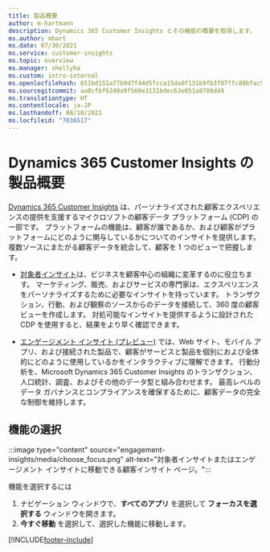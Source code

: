 ```yaml
---
title: 製品概要
author: m-hartmann
description: Dynamics 365 Customer Insights とその機能の概要を取得します。
ms.author: mhart
ms.date: 07/30/2021
ms.service: customer-insights
ms.topic: overview
ms.manager: shellyha
ms.custom: intro-internal
ms.openlocfilehash: 651bd151a77b9d7f44d5fcca15da0f131b9fb3f07ffc89bfac9c0aa6f799e9b1
ms.sourcegitcommit: aa0cfbf6240a9f560e3131bdec63e051a8786dd4
ms.translationtype: HT
ms.contentlocale: ja-JP
ms.lasthandoff: 08/10/2021
ms.locfileid: "7036517"
---
```

# <a name="product-overview-for-dynamics-365-customer-insights"></a>Dynamics 365 Customer Insights の製品概要

[Dynamics 365 Customer Insights](https://dynamics.microsoft.com/ai/customer-insights/) は、パーソナライズされた顧客エクスペリエンスの提供を支援するマイクロソフトの顧客データ プラットフォーム (CDP) の一部です。 プラットフォームの機能は、顧客が誰であるか、および顧客がプラットフォームにどのように関与しているかについてのインサイトを提供します。 複数ソースにまたがる顧客データを統合して、顧客を 1 つのビューで把握します。


- [対象者インサイト](audience-insights/overview.md)は、ビジネスを顧客中心の組織に変革するのに役立ちます。 マーケティング、販売、およびサービスの専門家は、エクスペリエンスをパーソナライズするために必要なインサイトを持っています。 トランザクション、行動、および観察のソースからのデータを接続して、360 度の顧客ビューを作成します。 対処可能なインサイトを提供するように設計された CDP を使用すると、結果をより早く確認できます。 

- [エンゲージメント インサイト (プレビュー)](engagement-insights/index.yml) では、Web サイト、モバイル アプリ、および接続された製品で、顧客がサービスと製品を個別におよび全体的にどのように使用しているかをインタラクティブに理解できます。 行動分析を、Microsoft Dynamics 365 Customer Insights のトランザクション、人口統計、調査、およびその他のデータ型と組み合わせます。 最高レベルのデータ ガバナンスとコンプライアンスを確保するために、顧客データの完全な制御を維持します。
 
## <a name="choose-a-capability"></a>機能の選択

:::image type="content" source="engagement-insights/media/choose_focus.png" alt-text="対象者インサイトまたはエンゲージメント インサイトに移動できる顧客インサイト ページ。":::

機能を選択するには

1. ナビゲーション ウィンドウで、**すべてのアプリ** を選択して **フォーカスを選択する** ウィンドウを開きます。
1. **今すぐ移動** を選択して、選択した機能に移動します。


[!INCLUDE[footer-include](includes/footer-banner.md)]